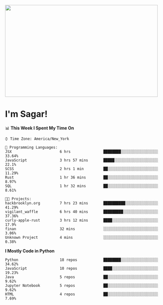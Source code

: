 
<img src="https://media.giphy.com/media/3ornk57KwDXf81rjWM/giphy.gif" width="500" height="300" frameBorder="0" class="giphy-embed" allowFullScreen></img>

#   I'm Sagar!

<!--START_SECTION:waka-->
📊 **This Week I Spent My Time On** 

```text
⌚︎ Time Zone: America/New_York

💬 Programming Languages: 
JSX                      6 hrs               ████████░░░░░░░░░░░░░░░░░   33.64% 
JavaScript               3 hrs 57 mins       █████░░░░░░░░░░░░░░░░░░░░   22.1% 
SCSS                     2 hrs 1 min         ██░░░░░░░░░░░░░░░░░░░░░░░   11.29% 
Rust                     1 hr 36 mins        ██░░░░░░░░░░░░░░░░░░░░░░░   8.97% 
SQL                      1 hr 32 mins        ██░░░░░░░░░░░░░░░░░░░░░░░   8.61%

🐱‍💻 Projects: 
hackbrooklyn.org         7 hrs 23 mins       ██████████░░░░░░░░░░░░░░░   41.29% 
vigilant_waffle          6 hrs 40 mins       █████████░░░░░░░░░░░░░░░░   37.36% 
curly-apple-rust         3 hrs 12 mins       ████░░░░░░░░░░░░░░░░░░░░░   17.9% 
finan                    32 mins             ░░░░░░░░░░░░░░░░░░░░░░░░░   3.06% 
Unknown Project          4 mins              ░░░░░░░░░░░░░░░░░░░░░░░░░   0.38%

```

**I Mostly Code in Python** 

```text
Python                   18 repos            ████████░░░░░░░░░░░░░░░░░   34.62% 
JavaScript               10 repos            ████░░░░░░░░░░░░░░░░░░░░░   19.23% 
Java                     5 repos             ██░░░░░░░░░░░░░░░░░░░░░░░   9.62% 
Jupyter Notebook         5 repos             ██░░░░░░░░░░░░░░░░░░░░░░░   9.62% 
HTML                     4 repos             ██░░░░░░░░░░░░░░░░░░░░░░░   7.69%

```



<!--END_SECTION:waka-->

